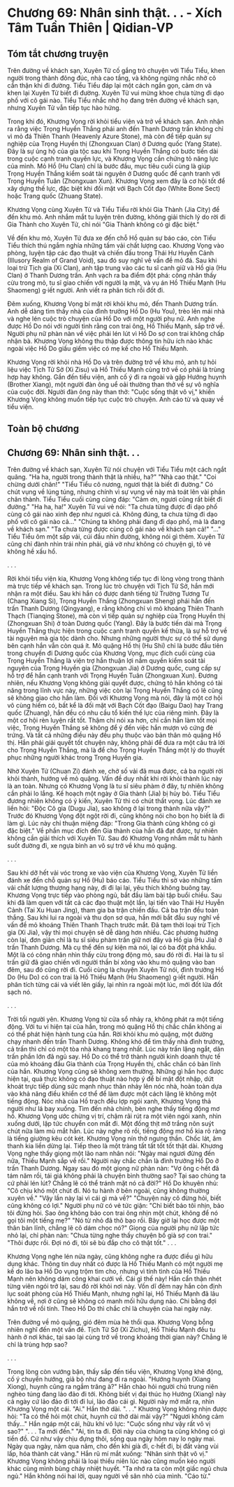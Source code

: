 # Chương 69: Nhân sinh thật. . . - Xích Tâm Tuần Thiên | Qidian-VP

## Tóm tắt chương truyện

Trên đường về khách sạn, Xuyên Tử cố gắng trò chuyện với Tiểu Tiểu, khen người trong thành đông đúc, nhà cao tầng, và không ngừng nhắc nhở cô cẩn thận khi đi đường. Tiểu Tiểu đáp lại một cách ngắn gọn, cảm ơn và khen lại Xuyên Tử biết đi đường. Xuyên Tử vui mừng khoe chưa từng đi dạo phố với cô gái nào. Tiểu Tiểu nhắc nhở họ đang trên đường về khách sạn, nhưng Xuyên Tử vẫn tiếp tục hào hứng.

Trong khi đó, Khương Vọng rời khỏi tiểu viện và trở về khách sạn. Anh nhận ra rằng việc Trọng Huyền Thắng phái anh đến Thanh Dương trấn không chỉ vì mỏ đá Thiên Thanh (Heavenly Azure Stone), mà còn để tiếp quản sự nghiệp của Trọng Huyền thị (Zhongxuan Clan) ở Dương quốc (Yang State). Đây là sự ủng hộ của gia tộc sau khi Trọng Huyền Thắng có bước tiến dài trong cuộc cạnh tranh quyền lực, và Khương Vọng cần chứng tỏ năng lực của mình. Mỏ Hồ (Hu Clan) chỉ là bước đầu, mục tiêu cuối cùng là giúp Trọng Huyền Thắng kiểm soát tài nguyên ở Dương quốc để cạnh tranh với Trọng Huyền Tuân (Zhongxuan Xun). Khương Vọng xem đây là cơ hội tốt để xây dựng thế lực, đặc biệt khi đối mặt với Bạch Cốt đạo (White Bone Sect) hoặc Trang quốc (Zhuang State).

Khương Vọng cùng Xuyên Tử và Tiểu Tiểu rời khỏi Gia Thành (Jia City) để đến khu mỏ. Anh nhắm mắt tu luyện trên đường, không giải thích lý do rời đi Gia Thành cho Xuyên Tử, chỉ nói "Gia Thành không có gì đặc biệt."

Về đến khu mỏ, Xuyên Tử đưa xe đến chỗ Hồ quản sự báo cáo, còn Tiểu Tiểu thích thú ngắm nghía những tấm vải chất lượng cao. Khương Vọng vào phòng, luyện tập các đạo thuật và chiến đấu trong Thái Hư Huyễn Cảnh (Illusory Realm of Grand Void), sau đó suy nghĩ về vấn đề mỏ đá. Sau khi loại trừ Tịch gia (Xi Clan), anh tập trung vào các tu sĩ canh giữ và Hồ gia (Hu Clan) ở Thanh Dương trấn. Anh vạch ra ba điểm đột phá: công nhân thấy cừu trong mỏ, tu sĩ giao chiến với người lạ mặt, và vụ án Hồ Thiếu Mạnh (Hu Shaomeng) g·iết người. Anh viết ra phân tích rồi đốt đi.

Đêm xuống, Khương Vọng bí mật rời khỏi khu mỏ, đến Thanh Dương trấn. Anh dễ dàng tìm thấy nhà của đình trưởng Hồ Do (Hu You), trèo lên mái nhà và nghe lén cuộc trò chuyện của Hồ Do với một người phụ nữ. Anh nghe được Hồ Do nói với người tình rằng con trai ông, Hồ Thiếu Mạnh, sắp trở về. Người phụ nữ phàn nàn về việc phải lén lút vì Hồ Do sợ con trai không chấp nhận bà. Khương Vọng không thu thập được thông tin hữu ích nào khác ngoài việc Hồ Do giấu giếm việc có mẹ kế cho Hồ Thiếu Mạnh.

Khương Vọng rời khỏi nhà Hồ Do và trên đường trở về khu mỏ, anh tự hỏi liệu việc Tịch Tử Sở (Xi Zisu) và Hồ Thiếu Mạnh cùng trở về có phải là trùng hợp hay không. Gần đến tiểu viện, anh cố ý đi ra ngoài và gặp Hướng huynh (Brother Xiang), một người đàn ông uể oải thường than thở về sự vô nghĩa của cuộc đời. Người đàn ông này than thở: "Cuộc sống thật vô vị," khiến Khương Vọng không muốn tiếp tục cuộc trò chuyện. Anh cáo từ và quay về tiểu viện.

## Toàn bộ chương

## Chương 69: Nhân sinh thật. . .

Trên đường về khách sạn, Xuyên Tử nói chuyện với Tiểu Tiểu một cách ngắt quãng.
"Ha ha, người trong thành thật là nhiều, ha?"
"Nhà cao thật."
"Coi chừng dưới chân!"
"Tiểu Tiểu cô nương, ngươi thật là biết đi đường."
Có chút vụng về lúng túng, nhưng chính vì sự vụng về này mà toát lên vài phần chân thành.
Tiểu Tiểu cuối cùng cũng đáp: "Cảm ơn, ngươi cũng rất biết đi đường."
"Ha ha, ha!" Xuyên Tử vui vẻ nói: "Ta chưa từng được đi dạo phố cùng cô gái nào xinh đẹp như ngươi cả. Không đúng, ta chưa từng đi dạo phố với cô gái nào cả..."
"Chúng ta không phải đang đi dạo phố, mà là đang về khách sạn."
"Ta chưa từng được cùng cô gái nào về khách sạn cả!"
"..."
Tiểu Tiểu ôm một sấp vải, cúi đầu nhìn đường, không nói gì thêm.
Xuyên Tử cũng chỉ đành nhìn trái nhìn phải, giả vờ như không có chuyện gì, tỏ vẻ không hề xấu hổ.

. . .

Rời khỏi tiểu viện kia, Khương Vọng không tiếp tục đi lòng vòng trong thành mà trực tiếp về khách sạn.
Trong lúc trò chuyện với Tịch Tử Sở, hắn mới nhận ra một điều.
Sau khi hắn có được danh tiếng từ Trường Tương Tư (Chang Xiang Si), Trọng Huyền Thắng (Zhongxuan Sheng) phái hắn đến trấn Thanh Dương (Qingyang), e rằng không chỉ vì mỏ khoáng Thiên Thanh Thạch (Tianqing Stone), mà còn vì tiếp quản sự nghiệp của Trọng Huyền thị (Zhongxuan Shi) ở toàn Dương quốc (Yang).
Đây là bước tiến dài mà Trọng Huyền Thắng thực hiện trong cuộc cạnh tranh quyền kế thừa, là sự hỗ trợ về tài nguyên mà gia tộc dành cho. Nhưng những người thực sự có thể sử dụng bên cạnh hắn vẫn còn quá ít.
Mỏ quặng Hồ thị (Hu Shi) chỉ là bước đầu tiên trong chuyến đi Dương quốc của Khương Vọng, mục đích cuối cùng của Trọng Huyền Thắng là viện trợ hắn thuận lợi nắm quyền kiểm soát tài nguyên của Trọng Huyền gia (Zhongxuan Jia) ở Dương quốc, cung cấp sự hỗ trợ để hắn cạnh tranh với Trọng Huyền Tuân (Zhongxuan Xun).
Đương nhiên, nếu Khương Vọng không giải quyết được, chứng tỏ hắn không có tài năng trong lĩnh vực này, những việc còn lại Trọng Huyền Thắng có lẽ cũng sẽ không giao cho hắn làm.
Đối với Khương Vọng mà nói, đây là một cơ hội vô cùng hiếm có, bất kể là đối mặt với Bạch Cốt đạo (Baigu Dao) hay Trang quốc (Zhuang), hắn đều có nhu cầu tổ kiến thế lực của riêng mình. Đây là một cơ hội rèn luyện rất tốt. Thậm chí nói xa hơn, chỉ cần hắn làm tốt mọi việc, Trọng Huyền Thắng sẽ không để ý đến việc hắn mượn vỏ cứng đẻ trứng.
Và tất cả những điều này đều phụ thuộc vào bản thân mỏ quặng Hồ thị.
Hắn phải giải quyết tốt chuyện này, không phải để đưa ra một câu trả lời cho Trọng Huyền Thắng, mà là để cho Trọng Huyền Thắng một lý do thuyết phục những người khác trong Trọng Huyền gia.

Nhờ Xuyên Tử (Chuan Zi) đánh xe, chở số vải đã mua được, cả ba người rời khỏi thành, hướng về mỏ quặng.
Vấn đề duy nhất khi rời khỏi thành lúc này là an toàn.
Nhưng có Khương Vọng là tu sĩ siêu phàm ở đây, tự nhiên không cần phải lo lắng.
Kế hoạch một ngày ở Gia thành (Jia) bị hủy bỏ. Tiểu Tiểu đương nhiên không có ý kiến, Xuyên Tử thì có chút thất vọng.
Lúc đánh xe liền hỏi: "Độc Cô gia (Dugu Jia), sao không ở lại trong thành nữa vậy?"
Trước đó Khương Vọng đột ngột rời đi, cũng không nói cho bọn họ biết là đi làm gì.
Lúc này chỉ thuận miệng đáp: "Trong Gia thành cũng không có gì đặc biệt."
Về phần mục đích đến Gia thành của hắn đã đạt được, tự nhiên không cần giải thích với Xuyên Tử.
Sau đó Khương Vọng nhắm mắt tu hành suốt đường đi, xe ngựa bình an vô sự trở về khu mỏ quặng.

. . .

Sau khi dỡ hết vải vóc trong xe vào viện của Khương Vọng, Xuyên Tử liền đánh xe đến chỗ quản sự Hồ (Hu) báo cáo.
Tiểu Tiểu thì sờ vào những tấm vải chất lượng thượng hạng này, đi đi lại lại, yêu thích không buông tay.
Khương Vọng trực tiếp vào phòng ngủ, bắt đầu làm bài tập buổi chiều.
Sau khi đã làm quen với tất cả các đạo thuật một lần, lại tiến vào Thái Hư Huyễn Cảnh (Tai Xu Huan Jing), tham gia ba trận chiến đấu. Cả ba trận đều toàn thắng.
Sau khi lui ra ngoài và thu dọn sơ qua, hắn mới bắt đầu suy nghĩ về vấn đề mỏ khoáng Thiên Thanh Thạch trước mắt.
Đã tạm thời loại trừ Tịch gia (Xi Jia), vậy thì mọi chuyện sẽ dễ dàng hơn nhiều.
Các phương hướng còn lại, đơn giản chỉ là tu sĩ siêu phàm trấn giữ nơi đây và Hồ gia (Hu Jia) ở trấn Thanh Dương.
Mà cụ thể đến sự kiện mà nói, lại có ba đột phá khẩu.
Một là có công nhân nhìn thấy cừu trong động mỏ, sau đó rời đi. Hai là tu sĩ trấn giữ đã giao chiến với người thần bí xông vào khu mỏ quặng vào ban đêm, sau đó cũng rời đi. Cuối cùng là chuyện Xuyên Tử nói, đình trưởng Hồ Do (Hu Do) có con trai là Hồ Thiếu Mạnh (Hu Shaomeng) g·iết người.
Hắn phân tích từng cái và viết lên giấy, lại nhìn ra ngoài một lúc, mới đốt lửa đốt sạch nó.

. . .

Trời tối người yên.
Khương Vọng từ cửa sổ nhảy ra, không phát ra một tiếng động.
Với tu vi hiện tại của hắn, trong mỏ quặng Hồ thị chắc chắn không ai có thể phát hiện hành tung của hắn.
Rời khỏi khu mỏ quặng, một đường chạy nhanh đến trấn Thanh Dương.
Không khó để tìm thấy nhà đình trưởng, cả trấn thì chỉ có một tòa nhà khang trang nhất.
Lúc này trấn lặng ngắt, dân trấn phần lớn đã ngủ say.
Hồ Do có thể trở thành người kinh doanh thực tế của mỏ khoáng đầu Gia thành của Trọng Huyền thị, chắc chắn có bản lĩnh của hắn. Khương Vọng cũng sẽ không xem thường.
Những gì hắn học được hiện tại, quả thực không có đạo thuật nào hợp ý để bí mật đột nhập, dứt khoát trực tiếp dùng sức mạnh nhục thân nhảy lên nóc nhà, hoàn toàn dựa vào khả năng điều khiển cơ thể để làm được một cách lặng lẽ không một tiếng động.
Nóc nhà của Hồ trạch đều lợp ngói xanh, Khương Vọng thả người như lá bay xuống.
Tìm đến nhà chính, bèn nghe thấy tiếng động mơ hồ.
Khương Vọng ước chừng vị trí, chậm rãi rút ra một viên ngói xanh, nhìn xuống dưới, lập tức chuyển con mắt đi.
Một đống thịt mỡ trắng nõn suýt chút nữa làm mù mắt hắn.
Lúc này nghe rõ rồi, tiếng động mơ hồ kia rõ ràng là tiếng giường kêu cót két.
Khương Vọng nín thở ngưng thần.
Chốc lát, âm thanh kia liền dừng lại.
Tiếp theo là một tràng tất tất tốt tốt thật dài.
Khương Vọng nghe thấy giọng một lão nam nhân nói: "Ngày mai ngươi đừng đến nữa, Thiếu Mạnh sắp về rồi."
Người này chắc chắn là đình trưởng Hồ Do ở trấn Thanh Dương.
Ngay sau đó một giọng nữ phàn nàn: "Vợ ông c·hết đã tám năm rồi, tái giá không phải là chuyện bình thường sao? Tại sao chúng ta cứ phải lén lút? Chẳng lẽ có thể tránh mặt nó cả đời?"
Hồ Do khuyên nhủ: "Cô chịu khó một chút đi. Nó tu hành ở bên ngoài, cũng không thường xuyên về."
"Vậy lần này lại vì cái gì mà về?"
"Chuyện này cô đừng hỏi, biết cũng không có lợi."
Người phụ nữ có vẻ tức giận: "Chỉ biết bảo tôi nhịn, bảo tôi đừng hỏi. Sao ông không bảo con trai ông nhịn một chút, không để nó gọi tôi một tiếng mẹ?"
"Nó từ nhỏ đã thô bạo rồi. Bây giờ lại học được một thân bản lĩnh, chẳng lẽ cô dám chọc nó?"
Giọng của người phụ nữ lập tức nhỏ lại, chỉ phàn nàn: "Chưa từng nghe thấy chuyện bố già sợ con trai."
"Thôi được rồi. Đợi nó đi, tôi sẽ bù đắp cho cô thật tốt."
. . .

Khương Vọng nghe lén nửa ngày, cũng không nghe ra được điều gì hữu dụng khác.
Thông tin duy nhất có được là Hồ Thiếu Mạnh có một người mẹ kế do lão ba Hồ Do vụng trộm tìm cho, nhưng vì tính tình của Hồ Thiếu Mạnh nên không dám công khai cưới về.
Cái gì thế này!
Hắn cẩn thận nhét từng viên ngói trở lại, sau đó rời khỏi nơi này.
Vốn dĩ đêm nay hắn còn định lục soát phòng của Hồ Thiếu Mạnh, nhưng nghĩ lại, Hồ Thiếu Mạnh đã lâu không về, nơi ở cũng sẽ không có manh mối hữu dụng nào.
Chi bằng đợi hắn trở về rồi tính.
Theo Hồ Do thì chắc chỉ là chuyện của hai ngày này.

Trên đường về mỏ quặng, gió đêm mùa hè thổi qua.
Khương Vọng bỗng nhiên nghĩ đến một vấn đề.
Tịch Tử Sở (Xi Zichu), Hồ Thiếu Mạnh đều tu hành ở nơi khác, tại sao lại cùng trở về trong khoảng thời gian này? Chẳng lẽ chỉ là trùng hợp sao?

. . .

Trong lòng còn vướng bận, thấy sắp đến tiểu viện, Khương Vọng khẽ động, cố ý chuyển hướng, giả bộ như đang đi ra ngoài.
"Hướng huynh (Xiang Xiong), huynh cũng ra ngắm trăng à?"
Hắn chào hỏi người chú trung niên nghèo túng đang lảo đảo đi tới.
Không biết vị đại thúc họ Hướng (Xiang) này cả ngày cứ lảo đảo đi tới đi lui, lảo đảo cái gì.
Người này mở mắt ra, nhìn Khương Vọng một cái.
"Ai." Hắn thở dài.
". . ." Khương Vọng không nhịn được hỏi: "Ta có thể hỏi một chút, huynh cứ thở dài mãi vậy?"
"Ngươi không cảm thấy..." Hắn ngáp một cái, hữu khí vô lực: "Cuộc sống như vậy rất vô vị sao?"
". . . Ta mới đến."
"Ai, tin ta đi. Đời này của chúng ta cũng không có gì tiền đồ. Cứ như vậy chịu đựng thôi, sống qua ngày hôm nay lo ngày mai. Ngày qua ngày, năm qua năm, cho đến khi già đi, c·hết đi, bị đất vàng vùi lấp, hóa thành cát vàng."
Hắn rũ mí mắt xuống: "Nhân sinh thật vô vị."
Khương Vọng không phải là loại thiếu niên lúc nào cũng muốn kéo người khác cùng mình bùng cháy nhiệt huyết.
"Ta nhớ ra ta còn một giấc ngủ chưa ngủ."
Hắn không nói hai lời, quay người về sân nhỏ của mình. "Cáo từ."